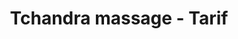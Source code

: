 ---
lead: Cartes cadeaux disponibles sur demande!
small_image: /img/articles/cadeaux/small.jpg
permalink: tarif.html
layout: default
slug: tarif
title: Tchandra massage - Tarif
description: "Un massage, un soin de beaut&eacute;, c'est un beau cadeau &agrave; se faire ou &agrave; offrir, qui fait toujours plaisir! Pour toutes les occasions: anniversaire, mariage, enterrement de vie de jeune fille ou gar&ccedil;on, apr&egrave;s un  accouchement, f&ecirc;tes des m&egrave;res/ p&egrave;res..."
---